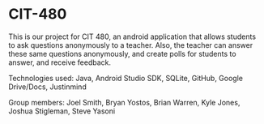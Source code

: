 # CIT-480

This is our project for CIT 480, an android application that allows students to ask 
questions anonymously to a teacher. Also, the teacher can answer these same questions
anonymously, and create polls for students to answer, and receive feedback.

Technologies used:
Java,
Android Studio SDK,
SQLite,
GitHub,
Google Drive/Docs,
Justinmind

Group members:
Joel Smith,
Bryan Yostos,
Brian Warren,
Kyle Jones,
Joshua Stigleman,
Steve Yasoni

